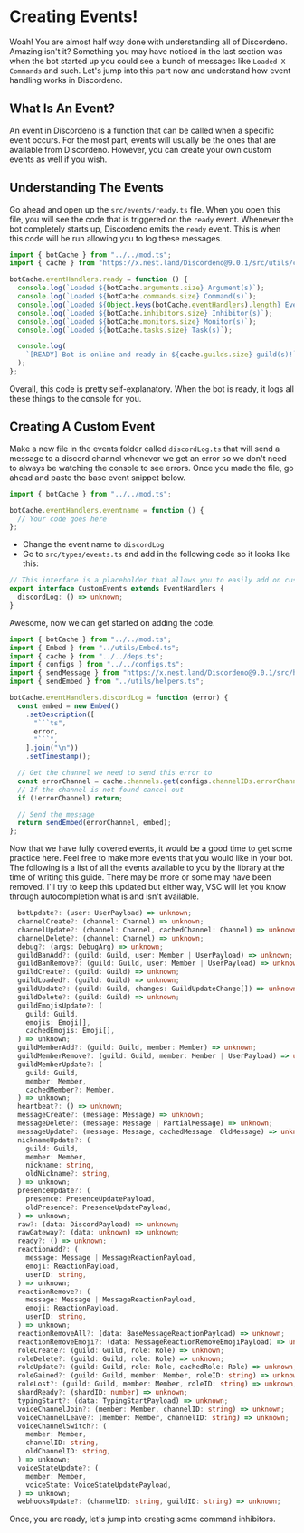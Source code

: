 # Creating Events!

Woah! You are almost half way done with understanding all of Discordeno. Amazing isn't it? Something you may have noticed in the last section was when the bot started up you could see a bunch of messages like `Loaded X Commands` and such. Let's jump into this part now and understand how event handling works in Discordeno.

## What Is An Event?

An event in Discordeno is a function that can be called when a specific event occurs. For the most part, events will usually be the ones that are available from Discordeno. However, you can create your own custom events as well if you wish.

## Understanding The Events

Go ahead and open up the `src/events/ready.ts` file. When you open this file, you will see the code that is triggered on the `ready` event. Whenever the bot completely starts up, Discordeno emits the `ready` event. This is when this code will be run allowing you to log these messages.

```ts
import { botCache } from "../../mod.ts";
import { cache } from "https://x.nest.land/Discordeno@9.0.1/src/utils/cache.ts";

botCache.eventHandlers.ready = function () {
  console.log(`Loaded ${botCache.arguments.size} Argument(s)`);
  console.log(`Loaded ${botCache.commands.size} Command(s)`);
  console.log(`Loaded ${Object.keys(botCache.eventHandlers).length} Event(s)`);
  console.log(`Loaded ${botCache.inhibitors.size} Inhibitor(s)`);
  console.log(`Loaded ${botCache.monitors.size} Monitor(s)`);
  console.log(`Loaded ${botCache.tasks.size} Task(s)`);

  console.log(
    `[READY] Bot is online and ready in ${cache.guilds.size} guild(s)!`,
  );
};
```

Overall, this code is pretty self-explanatory. When the bot is ready, it logs all these things to the console for you.

## Creating A Custom Event

Make a new file in the events folder called `discordLog.ts` that will send a message to a discord channel whenever we get an error so we don't need to always be watching the console to see errors. Once you made the file, go ahead and paste the base event snippet below.

```ts
import { botCache } from "../../mod.ts";

botCache.eventHandlers.eventname = function () {
  // Your code goes here
};
```

- Change the event name to `discordLog`
- Go to `src/types/events.ts` and add in the following code so it looks like this:

```ts
// This interface is a placeholder that allows you to easily add on custom events for your need.
export interface CustomEvents extends EventHandlers {
  discordLog: () => unknown;
}
```

Awesome, now we can get started on adding the code.

```ts
import { botCache } from "../../mod.ts";
import { Embed } from "../utils/Embed.ts";
import { cache } from "../../deps.ts";
import { configs } from "../../configs.ts";
import { sendMessage } from "https://x.nest.land/Discordeno@9.0.1/src/handlers/channel.ts";
import { sendEmbed } from "../utils/helpers.ts";

botCache.eventHandlers.discordLog = function (error) {
  const embed = new Embed()
    .setDescription([
      "```ts",
      error,
      "```",
    ].join("\n"))
    .setTimestamp();

  // Get the channel we need to send this error to
  const errorChannel = cache.channels.get(configs.channelIDs.errorChannelID);
  // If the channel is not found cancel out
  if (!errorChannel) return;

  // Send the message
  return sendEmbed(errorChannel, embed);
};
```

Now that we have fully covered events, it would be a good time to get some practice here. Feel free to make more events that you would like in your bot. The following is a list of all the events available to you by the library at the time of writing this guide. There may be more or some may have been removed. I'll try to keep this updated but either way, VSC will let you know through autocompletion what is and isn't available.

```ts
  botUpdate?: (user: UserPayload) => unknown;
  channelCreate?: (channel: Channel) => unknown;
  channelUpdate?: (channel: Channel, cachedChannel: Channel) => unknown;
  channelDelete?: (channel: Channel) => unknown;
  debug?: (args: DebugArg) => unknown;
  guildBanAdd?: (guild: Guild, user: Member | UserPayload) => unknown;
  guildBanRemove?: (guild: Guild, user: Member | UserPayload) => unknown;
  guildCreate?: (guild: Guild) => unknown;
  guildLoaded?: (guild: Guild) => unknown;
  guildUpdate?: (guild: Guild, changes: GuildUpdateChange[]) => unknown;
  guildDelete?: (guild: Guild) => unknown;
  guildEmojisUpdate?: (
    guild: Guild,
    emojis: Emoji[],
    cachedEmojis: Emoji[],
  ) => unknown;
  guildMemberAdd?: (guild: Guild, member: Member) => unknown;
  guildMemberRemove?: (guild: Guild, member: Member | UserPayload) => unknown;
  guildMemberUpdate?: (
    guild: Guild,
    member: Member,
    cachedMember?: Member,
  ) => unknown;
  heartbeat?: () => unknown;
  messageCreate?: (message: Message) => unknown;
  messageDelete?: (message: Message | PartialMessage) => unknown;
  messageUpdate?: (message: Message, cachedMessage: OldMessage) => unknown;
  nicknameUpdate?: (
    guild: Guild,
    member: Member,
    nickname: string,
    oldNickname?: string,
  ) => unknown;
  presenceUpdate?: (
    presence: PresenceUpdatePayload,
    oldPresence?: PresenceUpdatePayload,
  ) => unknown;
  raw?: (data: DiscordPayload) => unknown;
  rawGateway?: (data: unknown) => unknown;
  ready?: () => unknown;
  reactionAdd?: (
    message: Message | MessageReactionPayload,
    emoji: ReactionPayload,
    userID: string,
  ) => unknown;
  reactionRemove?: (
    message: Message | MessageReactionPayload,
    emoji: ReactionPayload,
    userID: string,
  ) => unknown;
  reactionRemoveAll?: (data: BaseMessageReactionPayload) => unknown;
  reactionRemoveEmoji?: (data: MessageReactionRemoveEmojiPayload) => unknown;
  roleCreate?: (guild: Guild, role: Role) => unknown;
  roleDelete?: (guild: Guild, role: Role) => unknown;
  roleUpdate?: (guild: Guild, role: Role, cachedRole: Role) => unknown;
  roleGained?: (guild: Guild, member: Member, roleID: string) => unknown;
  roleLost?: (guild: Guild, member: Member, roleID: string) => unknown;
  shardReady?: (shardID: number) => unknown;
  typingStart?: (data: TypingStartPayload) => unknown;
  voiceChannelJoin?: (member: Member, channelID: string) => unknown;
  voiceChannelLeave?: (member: Member, channelID: string) => unknown;
  voiceChannelSwitch?: (
    member: Member,
    channelID: string,
    oldChannelID: string,
  ) => unknown;
  voiceStateUpdate?: (
    member: Member,
    voiceState: VoiceStateUpdatePayload,
  ) => unknown;
  webhooksUpdate?: (channelID: string, guildID: string) => unknown;
```

Once, you are ready, let's jump into creating some command inhibitors.
